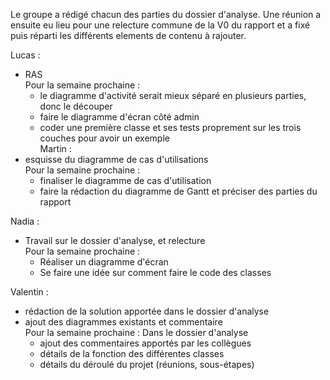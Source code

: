 Le groupe a rédigé chacun des parties du dossier d'analyse. Une réunion a ensuite eu lieu  pour une relecture commune de la V0 du rapport et a fixé puis réparti les différents elements de contenu à rajouter.  

Lucas :  
- RAS  
Pour la semaine prochaine :  
    - le diagramme d'activité serait mieux séparé en plusieurs parties, donc le découper  
    - faire le diagramme d'écran côté admin  
    - coder une première classe et ses tests proprement sur les trois couches pour avoir un exemple  
Martin :  
- esquisse du diagramme de cas d'utilisations  
Pour la semaine prochaine :  
    - finaliser le diagramme de cas d'utilisation  
    - faire la rédaction du diagramme de Gantt et préciser des parties du rapport  

Nadia :  
- Travail sur le dossier d'analyse, et relecture  
Pour la semaine prochaine :  
    - Réaliser un diagramme d'écran  
    - Se faire une idée sur comment faire le code des classes  

Valentin :  
- rédaction de la solution apportée dans le dossier d'analyse  
- ajout des diagrammes existants et commentaire  
Pour la semaine prochaine : Dans le dossier d'analyse  
   - ajout des commentaires apportés par les collègues  
   - détails de la fonction des différentes classes  
   - détails du déroulé du projet (réunions, sous-étapes)  
 
